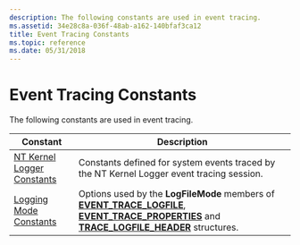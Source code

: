 ```yaml
---
description: The following constants are used in event tracing.
ms.assetid: 34e28c8a-036f-48ab-a162-140bfaf3ca12
title: Event Tracing Constants
ms.topic: reference
ms.date: 05/31/2018
---
```


# Event Tracing Constants

The following constants are used in event tracing.



| Constant                                                     | Description                                                                                                                                                                                                                            |
|--------------------------------------------------------------|----------------------------------------------------------------------------------------------------------------------------------------------------------------------------------------------------------------------------------------|
| [NT Kernel Logger Constants](nt-kernel-logger-constants.md) | Constants defined for system events traced by the NT Kernel Logger event tracing session.                                                                                                                                              |
| [Logging Mode Constants](logging-mode-constants.md)         | Options used by the **LogFileMode** members of [**EVENT\_TRACE\_LOGFILE**](/windows/win32/api/evntrace/ns-evntrace-event_trace_logfilea), [**EVENT\_TRACE\_PROPERTIES**](/windows/win32/api/evntrace/ns-evntrace-event_trace_properties) and [**TRACE\_LOGFILE\_HEADER**](/windows/win32/api/evntrace/ns-evntrace-trace_logfile_header) structures. |



 

 

 
